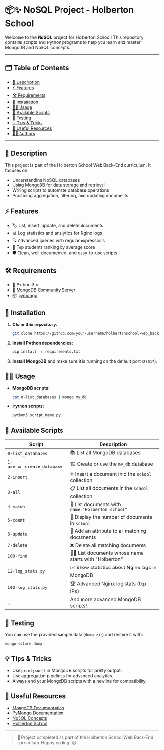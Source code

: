 # 📦✨ NoSQL Project - Holberton School

Welcome to the **NoSQL** project for Holberton School! This repository contains scripts and Python programs to help you learn and master MongoDB and NoSQL concepts.

---

## 🗂️ Table of Contents
- [📖 Description](#-description)
- [⚡ Features](#-features)
- [🛠️ Requirements](#-requirements)
- [🚀 Installation](#-installation)
- [🧑‍💻 Usage](#-usage)
- [📜 Available Scripts](#-available-scripts)
- [🧪 Testing](#-testing)
- [💡 Tips & Tricks](#-tips--tricks)
- [🔗 Useful Resources](#-useful-resources)
- [👨‍🎓 Authors](#-authors)

---

## 📖 Description
This project is part of the Holberton School Web Back-End curriculum. It focuses on:
- Understanding NoSQL databases
- Using MongoDB for data storage and retrieval
- Writing scripts to automate database operations
- Practicing aggregation, filtering, and updating documents

## ⚡ Features
- 🏷️ List, insert, update, and delete documents
- 📊 Log statistics and analytics for Nginx logs
- 🔍 Advanced queries with regular expressions
- 🥇 Top students ranking by average score
- 🛡️ Clean, well-documented, and easy-to-use scripts

## 🛠️ Requirements
- 🐍 Python 3.x
- 🍃 [MongoDB Community Server](https://www.mongodb.com/try/download/community)
- 📦 [pymongo](https://pymongo.readthedocs.io/en/stable/)

## 🚀 Installation
1. **Clone this repository:**
   ```bash
   git clone https://github.com/your-username/holbertonschool-web_back_end.git
   ```
2. **Install Python dependencies:**
   ```bash
   pip install -r requirements.txt
   ```
3. **Install MongoDB** and make sure it is running on the default port (`27017`).

## 🧑‍💻 Usage
- **MongoDB scripts:**
  ```bash
  cat 0-list_databases | mongo my_db
  ```
- **Python scripts:**
  ```bash
  python3 script_name.py
  ```

## 📜 Available Scripts
| Script                | Description                                      |
|-----------------------|--------------------------------------------------|
| `0-list_databases`    | 📚 List all MongoDB databases                    |
| `1-use_or_create_database` | 🏗️ Create or use the `my_db` database         |
| `2-insert`            | ➕ Insert a document into the `school` collection |
| `3-all`               | 📋 List all documents in the `school` collection |
| `4-match`             | 🔎 List documents with `name="Holberton school"`|
| `5-count`             | 🔢 Display the number of documents in `school`   |
| `6-update`            | 📝 Add an attribute to all matching documents    |
| `7-delete`            | ❌ Delete all matching documents                 |
| `100-find`            | 🕵️‍♂️ List documents whose name starts with "Holberton" |
| `12-log_stats.py`     | 📈 Show statistics about Nginx logs in MongoDB   |
| `102-log_stats.py`    | 🏆 Advanced Nginx log stats (top IPs)            |
| ...                   | And more advanced MongoDB scripts!               |

## 🧪 Testing
You can use the provided sample data (`dump.zip`) and restore it with:
```bash
mongorestore dump
```

## 💡 Tips & Tricks
- Use `printjson()` in MongoDB scripts for pretty output.
- Use aggregation pipelines for advanced analytics.
- Always end your MongoDB scripts with a newline for compatibility.

## 🔗 Useful Resources
- [MongoDB Documentation](https://docs.mongodb.com/manual/)
- [PyMongo Documentation](https://pymongo.readthedocs.io/en/stable/)
- [NoSQL Concepts](https://www.mongodb.com/nosql-explained)
- [Holberton School](https://www.holbertonschool.com/)


---


> 🚀 Project completed as part of the Holberton School Web Back-End curriculum. Happy coding! 😃